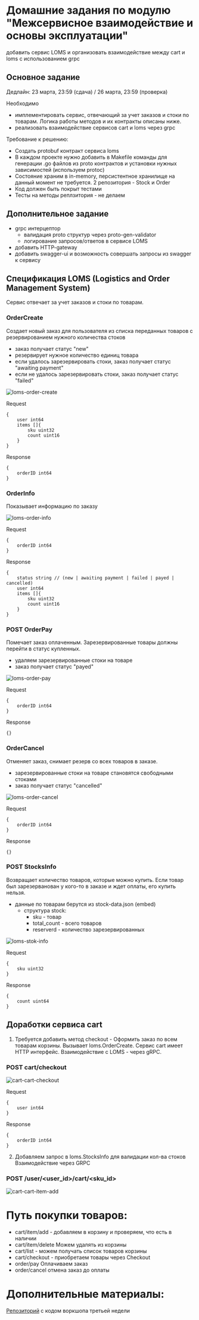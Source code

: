 # Домашние задания по модулю "Межсервисное взаимодействие и основы эксплуатации"

добавить сервис LOMS и организовать взаимодействие между cart и loms с использованием grpc

## Основное задание
Дедлайн: 23 марта, 23:59 (сдача) / 26 марта, 23:59 (проверка)

Необходимо 
- имплементировать сервис, отвечающий за учет заказов и стоки по товарам. Логика работы методов и их контракты описаны ниже.
- реализовать взаимодействие сервисов cart и loms через grpc

Требование к решению:
- Создать protobuf контракт сервиса loms
- В каждом проекте нужно добавить в Makefile команды для генерации .go файлов из proto контрактов и установки нужных зависимостей (используем protoc)
- Состояние храним в in-memory, персистентное хранилище на данный момент не требуется. 2 репозитория - Stock и Order
- Код должен быть покрыт тестами
- Тесты на методы реплзитория - не делаем



## Дополнительное задание

- grpc интерцептор
    - валидация proto структур через proto-gen-validator
    - логирование запросов/ответов в сервисе LOMS
- добавить HTTP-gateway
- добавить swagger-ui и возможность совершать запросы из swagger к сервису


## Спецификация LOMS (Logistics and Order Management System)

Сервис отвечает за учет заказов и стоки по товарам. 


### OrderCreate

Создает новый заказ для пользователя из списка переданных товаров с резервированием нужного количества стоков
+ заказ получает статус "new"
+ резервирует нужное количество единиц товара
+ если удалось зарезервировать стоки, заказ получает статус "awaiting payment"
+ если не удалось зарезервировать стоки, заказ получает статус "failed"

![loms-order-create](img/loms-order-create.png)

Request
```
{
    user int64
    items []{
        sku uint32
        count uint16
    }
}
```

Response
```
{
    orderID int64
}
```

### OrderInfo

Показывает информацию по заказу

![loms-order-info](img/loms-order-info.png)

Request
```
{
    orderID int64
}
```

Response
```
{
    status string // (new | awaiting payment | failed | payed | cancelled)
    user int64
    items []{
        sku uint32
        count uint16
    }
}
```

### POST OrderPay

Помечает заказ оплаченным. Зарезервированные товары должны перейти в статус купленных.
+ удаляем зарезервированные стоки на товаре
+ заказ получает статус "payed"


![loms-order-pay](img/loms-order-pay.png)

Request
```
{
    orderID int64
}
```

Response
```
{}
```

### OrderCancel

Отменяет заказ, снимает резерв со всех товаров в заказе.
+ зарезервированные стоки на товаре становятся свободными стоками
+ заказ получает статус "cancelled"


![loms-order-cancel](img/loms-order-cancel.png)

Request
```
{
    orderID int64
}
```

Response
```
{}
```

### POST StocksInfo

Возвращает количество товаров, которые можно купить. Если товар был зарезерванован у кого-то в заказе и ждет оплаты, его купить нельзя.
- данные по товарам берутся из stock-data.json (embed)
  - структура stock:
    - sku - товар
    - total_count - всего товаров
    - reserverd - количество зарезервированных

![loms-stok-info](img/loms-stok-info.png)

Request
```
{
    sku uint32
}
```

Response
```
{
    count uint64
}
```

## Доработки сервиса cart

1) Требуется добавить метод checkout - Оформить заказ по всем товарам корзины. Вызывает loms.OrderCreate.
Сервис cart имеет HTTP интерфейс. Взаимодействие с LOMS - через gRPC.
### POST cart/checkout


![cart-cart-checkout](img/cart-cart-checkout.png)

Request
```
{
    user int64
}
```

Response
```
{
    orderID int64
}
```

2) Добавляем запрос в loms.StocksInfo для валидации кол-ва стоков
Взаимодействие через GRPC
### POST /user/<user_id>/cart/<sku_id>


![cart-cart-item-add](img/cart-cart-item-add.png)



    
# Путь покупки товаров:

- cart/item/add - добавляем в корзину и проверяем, что есть в наличии
- cart/item/delete Можем удалять из корзины
- cart/list - можем получать список товаров корзины
- cart/checkout - приобретаем товары через Checkout
- order/pay Оплачиваем заказ
- order/cancel отмена заказ до оплаты

# Дополнительные материалы:

[Репозиторий](https://gitlab.ozon.dev/go/classroom-10/students/week-3-workshop) с кодом воркшопа третьей недели 
